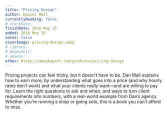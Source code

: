 ```yaml
---
title: "Pricing Design"
author: Daniel Mall
currentlyReading: false
# startDate:
finishDate: 2016 May 15
added: 2016 May 15
notes: false
coverImage: pricing-design.webp
# library:
# bookshelf:
# amazon:
other: https://abookapart.com/products/pricing-design
---
```


Pricing projects can feel tricky, but it doesn’t have to be. Dan Mall explains how to earn more, by understanding what goes into a price (and why hourly rates don’t work) and what your clients really want—and are willing to pay for. Learn the right questions to ask and when, and ways to turn client requirements into numbers, with a real-world example from Dan’s agency. Whether you’re running a shop or going solo, this is a book you can’t afford to miss.  
